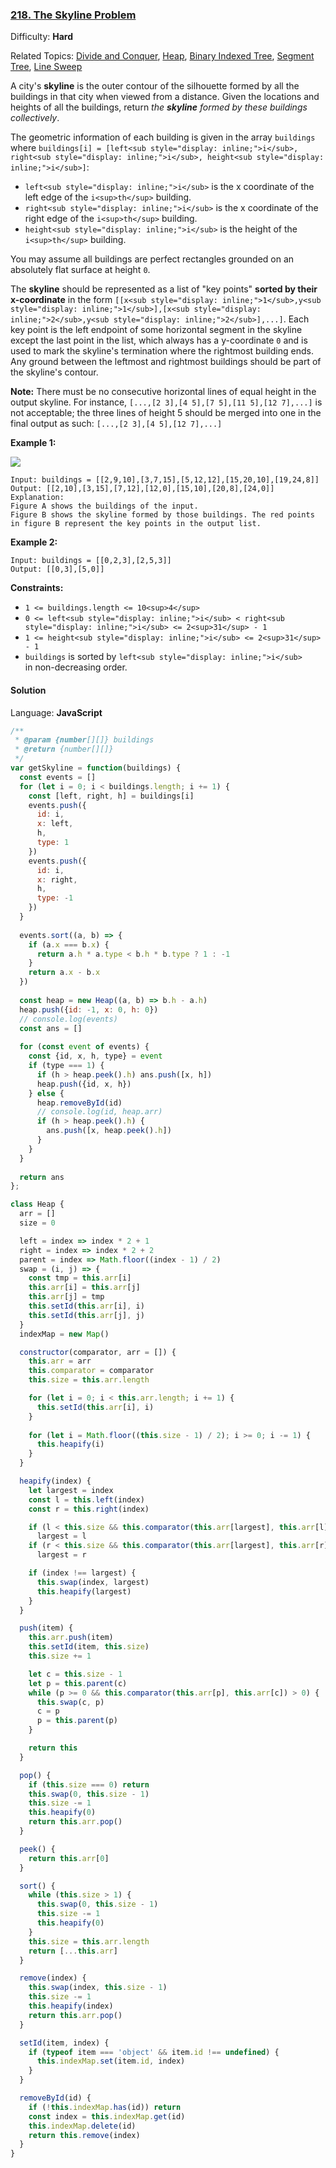 ### [218\. The Skyline Problem](https://leetcode.com/problems/the-skyline-problem/)

Difficulty: **Hard**  

Related Topics: [Divide and Conquer](https://leetcode.com/tag/divide-and-conquer/), [Heap](https://leetcode.com/tag/heap/), [Binary Indexed Tree](https://leetcode.com/tag/binary-indexed-tree/), [Segment Tree](https://leetcode.com/tag/segment-tree/), [Line Sweep](https://leetcode.com/tag/line-sweep/)


A city's **skyline** is the outer contour of the silhouette formed by all the buildings in that city when viewed from a distance. Given the locations and heights of all the buildings, return _the **skyline** formed by these buildings collectively_.

The geometric information of each building is given in the array `buildings` where `buildings[i] = [left<sub style="display: inline;">i</sub>, right<sub style="display: inline;">i</sub>, height<sub style="display: inline;">i</sub>]`:

*   `left<sub style="display: inline;">i</sub>` is the x coordinate of the left edge of the `i<sup>th</sup>` building.
*   `right<sub style="display: inline;">i</sub>` is the x coordinate of the right edge of the `i<sup>th</sup>` building.
*   `height<sub style="display: inline;">i</sub>` is the height of the `i<sup>th</sup>` building.

You may assume all buildings are perfect rectangles grounded on an absolutely flat surface at height `0`.

The **skyline** should be represented as a list of "key points" **sorted by their x-coordinate** in the form `[[x<sub style="display: inline;">1</sub>,y<sub style="display: inline;">1</sub>],[x<sub style="display: inline;">2</sub>,y<sub style="display: inline;">2</sub>],...]`. Each key point is the left endpoint of some horizontal segment in the skyline except the last point in the list, which always has a y-coordinate `0` and is used to mark the skyline's termination where the rightmost building ends. Any ground between the leftmost and rightmost buildings should be part of the skyline's contour.

**Note:** There must be no consecutive horizontal lines of equal height in the output skyline. For instance, `[...,[2 3],[4 5],[7 5],[11 5],[12 7],...]` is not acceptable; the three lines of height 5 should be merged into one in the final output as such: `[...,[2 3],[4 5],[12 7],...]`

**Example 1:**

![](https://assets.leetcode.com/uploads/2020/12/01/merged.jpg)

```
Input: buildings = [[2,9,10],[3,7,15],[5,12,12],[15,20,10],[19,24,8]]
Output: [[2,10],[3,15],[7,12],[12,0],[15,10],[20,8],[24,0]]
Explanation:
Figure A shows the buildings of the input.
Figure B shows the skyline formed by those buildings. The red points in figure B represent the key points in the output list.
```

**Example 2:**

```
Input: buildings = [[0,2,3],[2,5,3]]
Output: [[0,3],[5,0]]
```

**Constraints:**

*   `1 <= buildings.length <= 10<sup>4</sup>`
*   `0 <= left<sub style="display: inline;">i</sub> < right<sub style="display: inline;">i</sub> <= 2<sup>31</sup> - 1`
*   `1 <= height<sub style="display: inline;">i</sub> <= 2<sup>31</sup> - 1`
*   `buildings` is sorted by `left<sub style="display: inline;">i</sub>` in non-decreasing order.


#### Solution

Language: **JavaScript**

```javascript
/**
 * @param {number[][]} buildings
 * @return {number[][]}
 */
var getSkyline = function(buildings) {
  const events = []
  for (let i = 0; i < buildings.length; i += 1) {
    const [left, right, h] = buildings[i]
    events.push({
      id: i,
      x: left,
      h,
      type: 1
    })
    events.push({
      id: i,
      x: right,
      h,
      type: -1
    })
  }
  
  events.sort((a, b) => {
    if (a.x === b.x) {
      return a.h * a.type < b.h * b.type ? 1 : -1
    }
    return a.x - b.x
  })
  
  const heap = new Heap((a, b) => b.h - a.h)
  heap.push({id: -1, x: 0, h: 0})
  // console.log(events)
  const ans = []
  
  for (const event of events) {
    const {id, x, h, type} = event
    if (type === 1) {
      if (h > heap.peek().h) ans.push([x, h])
      heap.push({id, x, h})
    } else {
      heap.removeById(id)
      // console.log(id, heap.arr)
      if (h > heap.peek().h) {
        ans.push([x, heap.peek().h])
      }
    }
  }
  
  return ans
};

class Heap {
  arr = []
  size = 0

  left = index => index * 2 + 1
  right = index => index * 2 + 2
  parent = index => Math.floor((index - 1) / 2)
  swap = (i, j) => {
    const tmp = this.arr[i]
    this.arr[i] = this.arr[j]
    this.arr[j] = tmp
    this.setId(this.arr[i], i)
    this.setId(this.arr[j], j)
  }
  indexMap = new Map()

  constructor(comparator, arr = []) {
    this.arr = arr 
    this.comparator = comparator
    this.size = this.arr.length

    for (let i = 0; i < this.arr.length; i += 1) {
      this.setId(this.arr[i], i)
    }
    
    for (let i = Math.floor((this.size - 1) / 2); i >= 0; i -= 1) {
      this.heapify(i)
    }
  }

  heapify(index) {
    let largest = index
    const l = this.left(index)
    const r = this.right(index)

    if (l < this.size && this.comparator(this.arr[largest], this.arr[l]) > 0)
      largest = l
    if (r < this.size && this.comparator(this.arr[largest], this.arr[r]) > 0)
      largest = r

    if (index !== largest) {
      this.swap(index, largest)
      this.heapify(largest)
    }
  }

  push(item) {
    this.arr.push(item)
    this.setId(item, this.size)
    this.size += 1

    let c = this.size - 1
    let p = this.parent(c)
    while (p >= 0 && this.comparator(this.arr[p], this.arr[c]) > 0) {
      this.swap(c, p)
      c = p
      p = this.parent(p)
    }

    return this
  }

  pop() {
    if (this.size === 0) return
    this.swap(0, this.size - 1)
    this.size -= 1
    this.heapify(0)
    return this.arr.pop()
  }

  peek() {
    return this.arr[0]
  }

  sort() {
    while (this.size > 1) {
      this.swap(0, this.size - 1)
      this.size -= 1
      this.heapify(0)
    }
    this.size = this.arr.length
    return [...this.arr]
  }

  remove(index) {
    this.swap(index, this.size - 1)
    this.size -= 1
    this.heapify(index)
    return this.arr.pop()
  }

  setId(item, index) {
    if (typeof item === 'object' && item.id !== undefined) {
      this.indexMap.set(item.id, index)
    }
  }

  removeById(id) {
    if (!this.indexMap.has(id)) return
    const index = this.indexMap.get(id)
    this.indexMap.delete(id)
    return this.remove(index)
  }
}
```